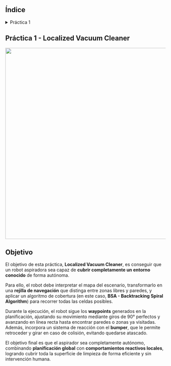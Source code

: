 ## Índice
<details>
<summary>Práctica 1</summary>

- [Objetivo](#objetivo)
- [Teoría](#teoría)
  * [Wave Front Algorithm](#wave-front-algorithm)
  * [Expansión de Obstáculos](#expansión-de-obstáculos)
  * [Métodos de Navegación](#métodos-de-navegación)
- [Funcionalidad del Código](#funcionalidad-del-código)
  * [Cálculo del Mapa de Coste](#cálculo-del-mapa-de-coste)
  * [Expansión de Costes en Obstáculos](#expansión-de-costes-en-obstáculos)
  * [Navegación Basada en Gradiente](#navegación-basada-en-gradiente)
- [Dificultades Encontradas](#dificultades-encontradas)
- [Video](#video)

</details>


## Práctica 1 - Localized Vacuum Cleaner


<p align="center">
  <img src="https://github.com/user-attachments/assets/3c1b089b-d558-4f60-9974-e04d17946d2d" width="900" height="600">
</p>

## Objetivo

El objetivo de esta práctica, **Localized Vacuum Cleaner**, es conseguir que un robot aspiradora sea capaz de **cubrir completamente un entorno conocido** de forma autónoma.

Para ello, el robot debe interpretar el mapa del escenario, transformarlo en una **rejilla de navegación** que distinga entre zonas libres y paredes, y aplicar un algoritmo de cobertura (en este caso, **BSA - Backtracking Spiral Algorithm**) para recorrer todas las celdas posibles.

Durante la ejecución, el robot sigue los **waypoints** generados en la planificación, ajustando su movimiento mediante giros de 90° perfectos y avanzando en línea recta hasta encontrar paredes o zonas ya visitadas. Además, incorpora un sistema de reacción con el **bumper**, que le permite retroceder y girar en caso de colisión, evitando quedarse atascado.

El objetivo final es que el aspirador sea completamente autónomo, combinando **planificación global** con **comportamientos reactivos locales**, logrando cubrir toda la superficie de limpieza de forma eficiente y sin intervención humana.


